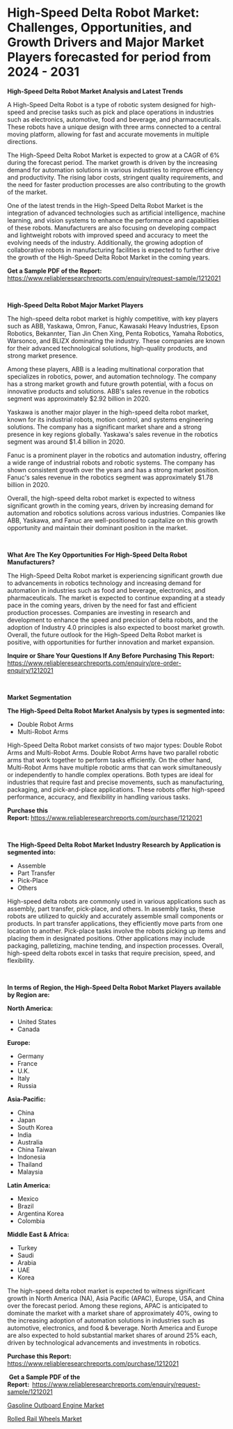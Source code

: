 <p><h1>High-Speed Delta Robot Market: Challenges, Opportunities, and Growth Drivers and Major Market Players forecasted for period from 2024 - 2031</h1></p><p><strong>High-Speed Delta Robot Market Analysis and Latest Trends</strong></p>
<p><p>A High-Speed Delta Robot is a type of robotic system designed for high-speed and precise tasks such as pick and place operations in industries such as electronics, automotive, food and beverage, and pharmaceuticals. These robots have a unique design with three arms connected to a central moving platform, allowing for fast and accurate movements in multiple directions.</p><p>The High-Speed Delta Robot Market is expected to grow at a CAGR of 6% during the forecast period. The market growth is driven by the increasing demand for automation solutions in various industries to improve efficiency and productivity. The rising labor costs, stringent quality requirements, and the need for faster production processes are also contributing to the growth of the market.</p><p>One of the latest trends in the High-Speed Delta Robot Market is the integration of advanced technologies such as artificial intelligence, machine learning, and vision systems to enhance the performance and capabilities of these robots. Manufacturers are also focusing on developing compact and lightweight robots with improved speed and accuracy to meet the evolving needs of the industry. Additionally, the growing adoption of collaborative robots in manufacturing facilities is expected to further drive the growth of the High-Speed Delta Robot Market in the coming years.</p></p>
<p><strong>Get a Sample PDF of the Report:&nbsp;</strong> <a href="https://www.reliableresearchreports.com/enquiry/request-sample/1212021">https://www.reliableresearchreports.com/enquiry/request-sample/1212021</a></p>
<p>&nbsp;</p>
<p><strong>High-Speed Delta Robot Major Market Players</strong></p>
<p><p>The high-speed delta robot market is highly competitive, with key players such as ABB, Yaskawa, Omron, Fanuc, Kawasaki Heavy Industries, Epson Robotics, Bekannter, Tian Jin Chen Xing, Penta Robotics, Yamaha Robotics, Warsonco, and BLIZX dominating the industry. These companies are known for their advanced technological solutions, high-quality products, and strong market presence.</p><p>Among these players, ABB is a leading multinational corporation that specializes in robotics, power, and automation technology. The company has a strong market growth and future growth potential, with a focus on innovative products and solutions. ABB's sales revenue in the robotics segment was approximately $2.92 billion in 2020.</p><p>Yaskawa is another major player in the high-speed delta robot market, known for its industrial robots, motion control, and systems engineering solutions. The company has a significant market share and a strong presence in key regions globally. Yaskawa's sales revenue in the robotics segment was around $1.4 billion in 2020.</p><p>Fanuc is a prominent player in the robotics and automation industry, offering a wide range of industrial robots and robotic systems. The company has shown consistent growth over the years and has a strong market position. Fanuc's sales revenue in the robotics segment was approximately $1.78 billion in 2020.</p><p>Overall, the high-speed delta robot market is expected to witness significant growth in the coming years, driven by increasing demand for automation and robotics solutions across various industries. Companies like ABB, Yaskawa, and Fanuc are well-positioned to capitalize on this growth opportunity and maintain their dominant position in the market.</p></p>
<p>&nbsp;</p>
<p><strong>What Are The Key Opportunities For High-Speed Delta Robot Manufacturers?</strong></p>
<p><p>The High-Speed Delta Robot market is experiencing significant growth due to advancements in robotics technology and increasing demand for automation in industries such as food and beverage, electronics, and pharmaceuticals. The market is expected to continue expanding at a steady pace in the coming years, driven by the need for fast and efficient production processes. Companies are investing in research and development to enhance the speed and precision of delta robots, and the adoption of Industry 4.0 principles is also expected to boost market growth. Overall, the future outlook for the High-Speed Delta Robot market is positive, with opportunities for further innovation and market expansion.</p></p>
<p><strong>Inquire or Share Your Questions If Any Before Purchasing This Report:</strong> <a href="https://www.reliableresearchreports.com/enquiry/pre-order-enquiry/1212021">https://www.reliableresearchreports.com/enquiry/pre-order-enquiry/1212021</a></p>
<p>&nbsp;</p>
<p><strong>Market Segmentation</strong></p>
<p><strong>The High-Speed Delta Robot Market Analysis by types is segmented into:</strong></p>
<p><ul><li>Double Robot Arms</li><li>Multi-Robot Arms</li></ul></p>
<p><p>High-Speed Delta Robot market consists of two major types: Double Robot Arms and Multi-Robot Arms. Double Robot Arms have two parallel robotic arms that work together to perform tasks efficiently. On the other hand, Multi-Robot Arms have multiple robotic arms that can work simultaneously or independently to handle complex operations. Both types are ideal for industries that require fast and precise movements, such as manufacturing, packaging, and pick-and-place applications. These robots offer high-speed performance, accuracy, and flexibility in handling various tasks.</p></p>
<p><strong>Purchase this Report:&nbsp;</strong><a href="https://www.reliableresearchreports.com/purchase/1212021">https://www.reliableresearchreports.com/purchase/1212021</a></p>
<p>&nbsp;</p>
<p><strong>The High-Speed Delta Robot Market Industry Research by Application is segmented into:</strong></p>
<p><ul><li>Assemble</li><li>Part Transfer</li><li>Pick-Place</li><li>Others</li></ul></p>
<p><p>High-speed delta robots are commonly used in various applications such as assembly, part transfer, pick-place, and others. In assembly tasks, these robots are utilized to quickly and accurately assemble small components or products. In part transfer applications, they efficiently move parts from one location to another. Pick-place tasks involve the robots picking up items and placing them in designated positions. Other applications may include packaging, palletizing, machine tending, and inspection processes. Overall, high-speed delta robots excel in tasks that require precision, speed, and flexibility.</p></p>
<p>&nbsp;</p>
<p><strong>In terms of Region, the High-Speed Delta Robot Market Players available by Region are:</strong></p>
<p>
    <p> <strong> North America: </strong>
        <ul>
            <li>United States</li>
            <li>Canada</li>
        </ul>
        </p> 
    <p> <strong> Europe: </strong>
        <ul>
            <li>Germany</li>
            <li>France</li>
            <li>U.K.</li>
            <li>Italy</li>
            <li>Russia</li>
        </ul>
        </p> 
    <p> <strong> Asia-Pacific: </strong>
        <ul>
            <li>China</li>
            <li>Japan</li>
            <li>South Korea</li>
            <li>India</li>
            <li>Australia</li>
            <li>China Taiwan</li>
            <li>Indonesia</li>
            <li>Thailand</li>
            <li>Malaysia</li>
        </ul>
        </p> 
    <p> <strong> Latin America: </strong>
        <ul>
            <li>Mexico</li>
            <li>Brazil</li>
            <li>Argentina Korea</li>
            <li>Colombia</li>
        </ul>
        </p> 
    <p> <strong> Middle East & Africa: </strong>
        <ul>
            <li>Turkey</li>
            <li>Saudi</li>
            <li>Arabia</li>
            <li>UAE</li>
            <li>Korea</li>
        </ul>
    </p>
    </p>
<p><p>The high-speed delta robot market is expected to witness significant growth in North America (NA), Asia Pacific (APAC), Europe, USA, and China over the forecast period. Among these regions, APAC is anticipated to dominate the market with a market share of approximately 40%, owing to the increasing adoption of automation solutions in industries such as automotive, electronics, and food & beverage. North America and Europe are also expected to hold substantial market shares of around 25% each, driven by technological advancements and investments in robotics.</p></p>
<p><strong>Purchase this Report: </strong><a href="https://www.reliableresearchreports.com/purchase/1212021">https://www.reliableresearchreports.com/purchase/1212021</a></p>
<p>&nbsp;<strong>Get a Sample PDF of the Report:&nbsp;&nbsp;</strong><a href="https://www.reliableresearchreports.com/enquiry/request-sample/1212021">https://www.reliableresearchreports.com/enquiry/request-sample/1212021</a></p>
<p><strong></strong></p>
<p><p><a href="https://issuu.com/reportprime-2/docs/gasoline-outboard-engine-market-size-2030.pptx">Gasoline Outboard Engine Market</a></p><p><a href="https://issuu.com/reportprime-2/docs/rolled-rail-wheels-market-size-2030.pptx">Rolled Rail Wheels Market</a></p></p>